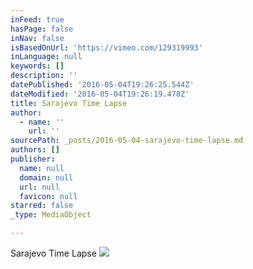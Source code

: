 ```yaml
---
inFeed: true
hasPage: false
inNav: false
isBasedOnUrl: 'https://vimeo.com/129319993'
inLanguage: null
keywords: []
description: ''
datePublished: '2016-05-04T19:26:25.544Z'
dateModified: '2016-05-04T19:26:19.478Z'
title: Sarajevo Time Lapse
author:
  - name: ''
    url: ''
sourcePath: _posts/2016-05-04-sarajevo-time-lapse.md
authors: []
publisher:
  name: null
  domain: null
  url: null
  favicon: null
starred: false
_type: MediaObject

---
```

Sarajevo Time Lapse
![](https://the-grid-user-content.s3-us-west-2.amazonaws.com/8b210861-0318-4ea7-822b-723038ab54b8.jpg)
